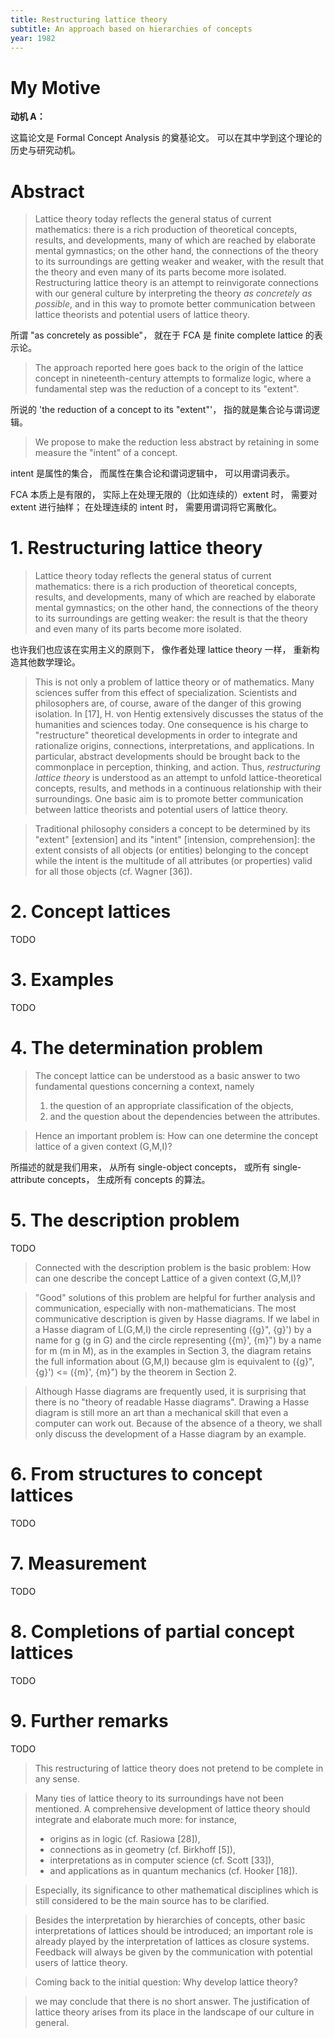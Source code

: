 ```yaml
---
title: Restructuring lattice theory
subtitle: An approach based on hierarchies of concepts
year: 1982
---
```


# My Motive

**动机 A：**

这篇论文是 Formal Concept Analysis 的奠基论文。
可以在其中学到这个理论的历史与研究动机。

# Abstract

> Lattice theory today reflects the general status of current
> mathematics: there is a rich production of theoretical concepts,
> results, and developments, many of which are reached by elaborate
> mental gymnastics; on the other hand, the connections of the theory
> to its surroundings are getting weaker and weaker, with the result
> that the theory and even many of its parts become more isolated.
> Restructuring lattice theory is an attempt to reinvigorate
> connections with our general culture by interpreting the theory
> _as concretely as possible_, and in this way to promote better
> communication between lattice theorists and potential users of
> lattice theory.

所谓 "as concretely as possible"，
就在于 FCA 是 finite complete lattice 的表示论。

> The approach reported here goes back to the origin of the
> lattice concept in nineteenth-century attempts to formalize
> logic, where a fundamental step was the reduction of a concept
> to its "extent".

所说的 'the reduction of a concept to its "extent"'，
指的就是集合论与谓词逻辑。

> We propose to make the reduction less abstract
> by retaining in some measure the "intent" of a concept.

intent 是属性的集合，
而属性在集合论和谓词逻辑中，
可以用谓词表示。

FCA 本质上是有限的，
实际上在处理无限的（比如连续的）extent 时，
需要对 extent 进行抽样；
在处理连续的 intent 时，
需要用谓词将它离散化。

# 1. Restructuring lattice theory

> Lattice theory today reflects the general status of current
> mathematics: there is a rich production of theoretical concepts,
> results, and developments, many of which are reached by elaborate
> mental gymnastics; on the other hand, the connections of the
> theory to its surroundings are getting weaker: the result is
> that the theory and even many of its parts become more isolated.

也许我们也应该在实用主义的原则下，
像作者处理 lattice theory 一样，
重新构造其他数学理论。

> This is not only a problem of lattice theory or of mathematics.
> Many sciences suffer from this effect of specialization.  Scientists
> and philosophers are, of course, aware of the danger of this growing
> isolation.  In [17], H. von Hentig extensively discusses the status
> of the humanities and sciences today.  One consequence is his charge
> to "restructure" theoretical developments in order to integrate and
> rationalize origins, connections, interpretations, and applications.
> In particular, abstract developments should be brought back to the
> commonplace in perception, thinking, and action.  Thus,
> _restructuring lattice theory_ is understood as an attempt to unfold
> lattice-theoretical concepts, results, and methods in a continuous
> relationship with their surroundings.  One basic aim is to promote
> better communication between lattice theorists and potential users
> of lattice theory.

> Traditional philosophy considers a concept to be determined by its
> "extent" [extension] and its "intent" [intension, comprehension]:
> the extent consists of all objects (or entities) belonging to the
> concept while the intent is the multitude of all attributes (or
> properties) valid for all those objects (cf. Wagner [36]).

# 2. Concept lattices

TODO

# 3. Examples

TODO

# 4. The determination problem

> The concept lattice can be understood as a basic answer to
> two fundamental questions concerning a context, namely
> 1. the question of an appropriate classification of the objects,
> 2. and the question about the dependencies between the attributes.

> Hence an important problem is:
> How can one determine the concept lattice of a given context (G,M,I)?

所描述的就是我们用来，
从所有 single-object concepts，
或所有 single-attribute concepts，
生成所有 concepts 的算法。

# 5. The description problem

TODO

> Connected with the description problem is the basic problem:
> How can one describe the concept Lattice of a given context (G,M,I)?

> "Good" solutions of this problem are helpful for further
> analysis and communication, especially with non-mathematicians.
> The most communicative description is given by Hasse diagrams.
> If we label in a Hasse diagram of L(G,M,I) the circle representing
> ({g}", {g}') by a name for g (g in G) and the circle representing
> ({m}', {m}") by a name for m (m in M), as in the examples in Section 3,
> the diagram retains the full information about (G,M,I) because gIm
> is equivalent to ({g}", {g}') <= ({m}', {m}") by the theorem in
> Section 2.

> Although Hasse diagrams are frequently used, it is surprising that
> there is no "theory of readable Hasse diagrams".  Drawing a Hasse
> diagram is still more an art than a mechanical skill that even a
> computer can work out. Because of the absence of a theory, we shall
> only discuss the development of a Hasse diagram by an example.

# 6. From structures to concept lattices

TODO

# 7. Measurement

TODO

# 8. Completions of partial concept lattices

TODO

# 9. Further remarks

TODO

> This restructuring of lattice theory
> does not pretend to be complete in any sense.

> Many ties of lattice theory to its surroundings have not been mentioned.
> A comprehensive development of lattice theory
> should integrate and elaborate much more: for instance,
> - origins as in logic (cf. Rasiowa [28]),
> - connections as in geometry (cf. Birkhoff [5]),
> - interpretations as in computer science (cf. Scott [33]),
> - and applications as in quantum mechanics (cf. Hooker [18]).

> Especially, its significance to other mathematical disciplines
> which is still considered to be the main source has to be clarified.

> Besides the interpretation by hierarchies of concepts,
> other basic interpretations of lattices should be introduced;
> an important role is already played by the interpretation of lattices as closure systems.
> Feedback will always be given by the communication with potential users of lattice theory.

> Coming back to the initial question:
> Why develop lattice theory?

> we may conclude that there is no short answer.
> The justification of lattice theory
> arises from its place in the landscape of our culture in general.

